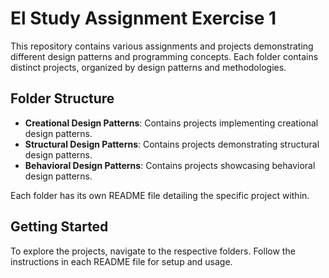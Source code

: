 # El Study Assignment Exercise 1

This repository contains various assignments and projects demonstrating different design patterns and programming concepts. Each folder contains distinct projects, organized by design patterns and methodologies.

## Folder Structure

- **Creational Design Patterns**: Contains projects implementing creational design patterns.
- **Structural Design Patterns**: Contains projects demonstrating structural design patterns.
- **Behavioral Design Patterns**: Contains projects showcasing behavioral design patterns.
  
Each folder has its own README file detailing the specific project within.

## Getting Started

To explore the projects, navigate to the respective folders. Follow the instructions in each README file for setup and usage.


